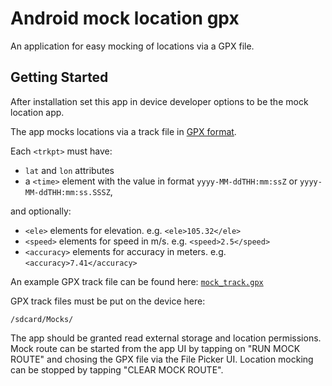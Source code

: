 # Android mock location gpx
An application for easy mocking of locations via a GPX file.

## Getting Started
After installation set this app in device developer options to be the mock location app.

The app mocks locations via a track file in [GPX format](https://wiki.openstreetmap.org/wiki/GPX).

Each `<trkpt>` must have:
- `lat` and `lon` attributes
- a `<time>` element with the value in format `yyyy-MM-ddTHH:mm:ssZ` or `yyyy-MM-ddTHH:mm:ss.SSSZ`,

and optionally:
- `<ele>` elements for elevation. e.g. `<ele>105.32</ele>`
- `<speed>` elements for speed in m/s. e.g. `<speed>2.5</speed>`
- `<accuracy>` elements for accuracy in meters. e.g. `<accuracy>7.41</accuracy>`

An example GPX track file can be found here: [`mock_track.gpx`](/mock_track.gpx)

GPX track files must be put on the device here:
```
/sdcard/Mocks/
```

The app should be granted read external storage and location permissions.
Mock route can be started from the app UI by tapping on "RUN MOCK ROUTE" and chosing the GPX file via the File Picker UI.
Location mocking can be stopped by tapping "CLEAR MOCK ROUTE".